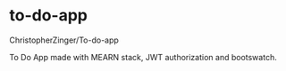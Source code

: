 # to-do-app
ChristopherZinger/To-do-app

To Do App made with MEARN stack, JWT authorization and bootswatch.

